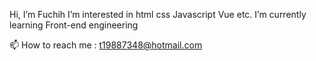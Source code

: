 Hi, I’m Fuchih
I’m interested in html css Javascript Vue etc.
I’m currently learning Front-end engineering

📫 How to reach me : t19887348@hotmail.com


